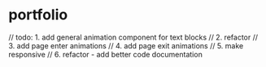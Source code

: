 # portfolio

// todo: 1. add general animation component for text blocks
// 2. refactor
// 3. add page enter animations
// 4. add page exit animations
// 5. make responsive
// 6. refactor - add better code documentation
